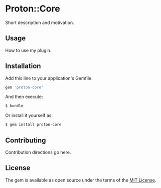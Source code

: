 # Proton::Core
Short description and motivation.

## Usage
How to use my plugin.

## Installation
Add this line to your application's Gemfile:

```ruby
gem 'proton-core'
```

And then execute:
```bash
$ bundle
```

Or install it yourself as:
```bash
$ gem install proton-core
```

## Contributing
Contribution directions go here.

## License
The gem is available as open source under the terms of the [MIT License](http://opensource.org/licenses/MIT).
